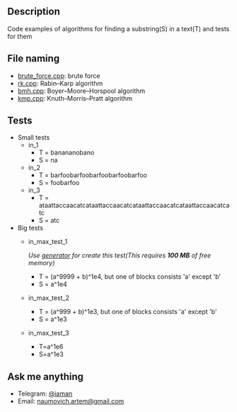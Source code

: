## Description

Code examples of algorithms for finding a substring(S) in a text(T) and tests for them


## File naming

- [brute_force.cpp](./code/brute_force.cpp): brute force
- [rk.cpp](./code/rk.cpp): Rabin–Karp algorithm
- [bmh.cpp](./code/bmh.cpp): Boyer–Moore–Horspool algorithm
- [kmp.cpp](./code/kmp.cpp): Knuth–Morris–Pratt algorithm


## Tests

+ Small tests
  + in_1 
    + T = banananobano
    + S = na
  + in_2 
    + T = barfoobarfoobarfoobarfoobarfoo
    + S = foobarfoo
  + in_3 
    + T = ataattaccaacatcataattaccaacatcataattaccaacatcataattaccaacatcatc
    + S = atc
+ Big tests
  + in_max_test_1

    *Use [generator](./helpers/max_test_1_generator.cpp) for create this test(This requires **100 MB** of free memory)*
    + T = (a^9999 + b)^1e4, but one of blocks consists 'a' except 'b'
    + S = a^1e4
  + in_max_test_2 
    + T = (a^999 + b)^1e3, but one of blocks consists 'a' except 'b'
    + S = a^1e3
  + in_max_test_3 
    + T=a^1e6
    + S=a^1e3


## Ask me anything

- Telegram: [@iaman](https://t.me/iaman)
- Email: [naumovich.artem@gmail.com](mailto:naumovich.artem@gmail.com)

